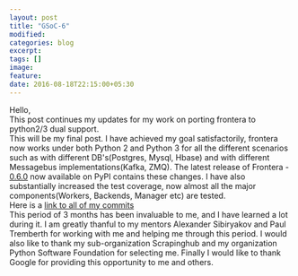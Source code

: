 ```yaml
---
layout: post
title: "GSoC-6"
modified:
categories: blog
excerpt:
tags: []
image:
feature:
date: 2016-08-18T22:15:00+05:30
---
```

Hello,  
This post continues my updates for my work on porting frontera to python2/3 dual support.  
This will be my final post. I have achieved my goal satisfactorily, frontera now works under both Python 2 and Python 3 for all the different scenarios such as
with different DB's(Postgres, Mysql, Hbase) and with different Messagebus implementations(Kafka, ZMQ). The latest release of Frontera - [0.6.0](https://github.com/scrapinghub/frontera/releases/tag/v0.6.0) now available on PyPI contains these changes.
I have also substantially increased the test coverage, now almost all the major components(Workers, Backends, Manager etc) are tested.       
Here is a [link to all of my commits](https://github.com/scrapinghub/frontera/commits?author=Preetwinder)                    
This period of 3 months has been invaluable to me, and I have learned a lot during it. I am greatly thanful to my mentors Alexander Sibiryakov and Paul Tremberth for working with me and helping me through this period.
I would also like to thank my sub-organization Scrapinghub and my organization Python Software Foundation for selecting me. Finally I would like to thank Google for providing this opportunity to me and others. 
